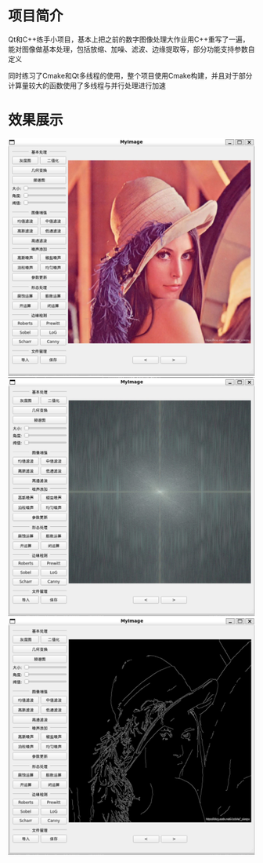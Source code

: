 # 项目简介
Qt和C++练手小项目，基本上把之前的数字图像处理大作业用C++重写了一遍，能对图像做基本处理，包括放缩、加噪、滤波、边缘提取等，部分功能支持参数自定义

同时练习了Cmake和Qt多线程的使用，整个项目使用Cmake构建，并且对于部分计算量较大的函数使用了多线程与并行处理进行加速
# 效果展示
![](./pic/Pic1.jpg)
![](./pic/Pic2.jpg)
![](./pic/Pic3.jpg)